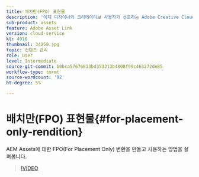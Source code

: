 ```yaml
---
title: 배치만(FPO) 표현물
description: '이제 디자이너와 크리에이티브 사용자가 선호하는 Adobe Creative Cloud 데스크탑 애플리케이션 내에서 Adobe Experience Manager 자산을 사용할 수 있습니다. Adobe Creative Cloud Enterprise용 Adobe Asset Link 확장 기능은 Adobe Photoshop, InDesign 및 Illustrator과 같은 Creative Cloud 도구 내에서 AEM 자산의 메타데이터를 검색 및 탐색, 정렬, 미리 보기, 업로드, 체크아웃, 수정, 체크인 및 볼 수 있는 기능을 확장합니다. '
sub-product: assets
feature: Adobe Asset Link
version: cloud-service
kt: 4916
thumbnail: 34259.jpg
topic: 컨텐츠 관리
role: User
level: Intermediate
source-git-commit: b0bca57676813bd353213b4808f99c463272de85
workflow-type: tm+mt
source-wordcount: '92'
ht-degree: 5%

---
```



# 배치만(FPO) 표현물{#for-placement-only-rendition}

AEM Assets에 대한 FPO(For Placement Only) 변환을 만들고 사용하는 방법을 살펴봅니다.

>[!VIDEO](https://video.tv.adobe.com/v/34259/?quality=12)